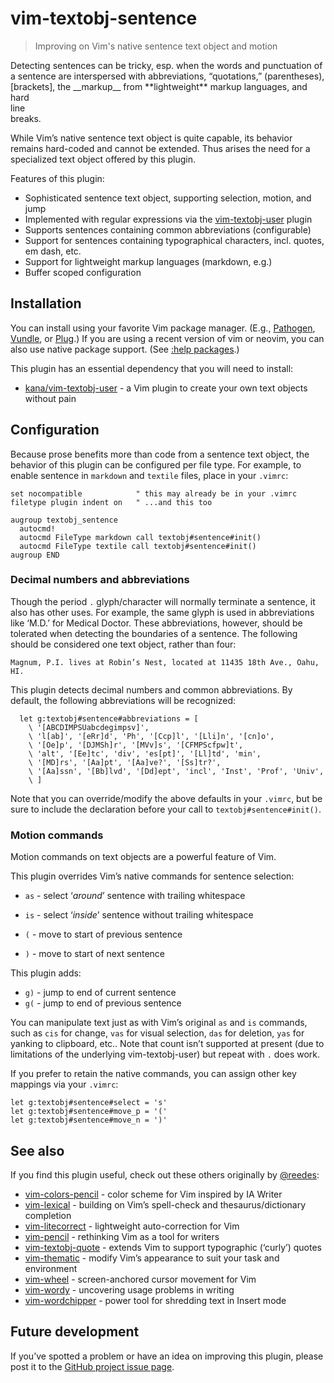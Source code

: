 # vim-textobj-sentence

> Improving on Vim's native sentence text object and motion

Detecting sentences can be tricky, esp. when the words and punctuation of
a sentence are interspersed with abbreviations, “quotations,”
(parentheses), [brackets], the \_\_markup\_\_ from \*\*lightweight\*\*
markup languages, and hard<br>line<br>breaks.

While Vim’s native sentence text object is quite capable, its behavior
remains hard-coded and cannot be extended. Thus arises the need for
a specialized text object offered by this plugin.

Features of this plugin:

* Sophisticated sentence text object, supporting selection, motion, and jump
* Implemented with regular expressions via the [vim-textobj-user][vt] plugin
* Supports sentences containing common abbreviations (configurable)
* Support for sentences containing typographical characters, incl. quotes,
  em dash, etc.
* Support for lightweight markup languages (markdown, e.g.)
* Buffer scoped configuration

## Installation

You can install using your favorite Vim package manager. (E.g.,
[Pathogen][pathogen], [Vundle][vundle], or [Plug][plug].) If you are using
a recent version of vim or neovim, you can also use native package
support. (See [:help packages][packages].)

[pathogen]: https://github.com/tpope/vim-pathogen
[vundle]: https://github.com/VundleVim/Vundle.vim
[plug]: https://github.com/junegunn/vim-plug
[packages]: https://vimhelp.org/repeat.txt.html#packages

This plugin has an essential dependency that you will need to install:

* [kana/vim-textobj-user][vt] - a Vim plugin to create your own text
  objects without pain

[vt]: https://github.com/kana/vim-textobj-user

## Configuration

Because prose benefits more than code from a sentence text object, the
behavior of this plugin can be configured per file type. For example, to
enable sentence  in `markdown` and `textile` files, place in your
`.vimrc`:

```vim
set nocompatible            " this may already be in your .vimrc
filetype plugin indent on   " ...and this too

augroup textobj_sentence
  autocmd!
  autocmd FileType markdown call textobj#sentence#init()
  autocmd FileType textile call textobj#sentence#init()
augroup END
```

### Decimal numbers and abbreviations

Though the period `.` glyph/character will normally terminate a sentence,
it also has other uses. For example, the same glyph is used in
abbreviations like  ‘M.D.’ for Medical Doctor. These abbreviations, however,
should be tolerated when detecting the boundaries of a sentence. The
following should be considered one text object, rather than four:

```
Magnum, P.I. lives at Robin’s Nest, located at 11435 18th Ave., Oahu, HI.
```

This plugin detects decimal numbers and common abbreviations. By default,
the following abbreviations will be recognized:

```
  let g:textobj#sentence#abbreviations = [
    \ '[ABCDIMPSUabcdegimpsv]',
    \ 'l[ab]', '[eRr]d', 'Ph', '[Ccp]l', '[Lli]n', '[cn]o',
    \ '[Oe]p', '[DJMSh]r', '[MVv]s', '[CFMPScfpw]t',
    \ 'alt', '[Ee]tc', 'div', 'es[pt]', '[Ll]td', 'min',
    \ '[MD]rs', '[Aa]pt', '[Aa]ve?', '[Ss]tr?',
    \ '[Aa]ssn', '[Bb]lvd', '[Dd]ept', 'incl', 'Inst', 'Prof', 'Univ',
    \ ]
```

Note that you can override/modify the above defaults in your `.vimrc`, but
be sure to include the declaration before your call to
`textobj#sentence#init()`.

### Motion commands

Motion commands on text objects are a powerful feature of Vim.

This plugin overrides Vim’s native commands for sentence selection:

* `as` - select ‘_around_’ sentence with trailing whitespace
* `is` - select ‘_inside_’ sentence without trailing whitespace

* `(` - move to start of previous sentence
* `)` - move to start of next sentence

This plugin adds:

* `g)` - jump to end of current sentence
* `g(` - jump to end of previous sentence

You can manipulate text just as with Vim’s original `as` and `is`
commands, such as `cis` for change, `vas` for visual selection, `das` for
deletion, `yas` for yanking to clipboard, etc.. Note that count isn’t
supported at present (due to limitations of the underlying
vim-textobj-user) but repeat with `.` does work.

If you prefer to retain the native commands, you can assign other
key mappings via your `.vimrc`:

  ```vim
  let g:textobj#sentence#select = 's'
  let g:textobj#sentence#move_p = '('
  let g:textobj#sentence#move_n = ')'
  ```

## See also

If you find this plugin useful, check out these others originally by
[@reedes][re]:

* [vim-colors-pencil][cp] - color scheme for Vim inspired by IA Writer
* [vim-lexical][lx] - building on Vim’s spell-check and
  thesaurus/dictionary completion
* [vim-litecorrect][lc] - lightweight auto-correction for Vim
* [vim-pencil][pn] - rethinking Vim as a tool for writers
* [vim-textobj-quote][qu] - extends Vim to support typographic (‘curly’) quotes
* [vim-thematic][th] - modify Vim’s appearance to suit your task and environment
* [vim-wheel][wh] - screen-anchored cursor movement for Vim
* [vim-wordy][wo] - uncovering usage problems in writing
* [vim-wordchipper][wc] - power tool for shredding text in Insert mode

[re]: https://github.com/reedes
[cp]: https://github.com/preservim/vim-colors-pencil
[lx]: https://github.com/preservim/vim-lexical
[lc]: https://github.com/preservim/vim-litecorrect
[pn]: https://github.com/preservim/vim-pencil
[qu]: https://github.com/preservim/vim-textobj-quote
[th]: https://github.com/preservim/vim-thematic
[wh]: https://github.com/preservim/vim-wheel
[wo]: https://github.com/preservim/vim-wordy
[wc]: https://github.com/preservim/vim-wordchipper

## Future development

If you’ve spotted a problem or have an idea on improving this plugin,
please post it to the [GitHub project issue page][issues].

[issues]: https://github.com/preservim/vim-textobj-sentence/issues

<!-- vim: set tw=74 :-->
